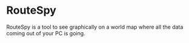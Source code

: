 # RouteSpy
RouteSpy is a tool to see graphically on a world map where all the data coming out of your PC is going.
